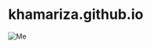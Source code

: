 # khamariza.github.io
![Me](https://user-images.githubusercontent.com/74483249/99188165-259f4900-278d-11eb-9a86-217145e424e5.png)
